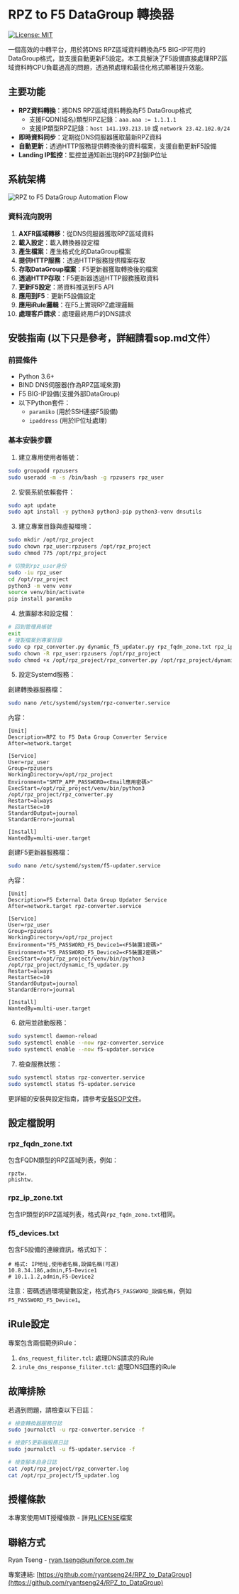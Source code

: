 # RPZ to F5 DataGroup 轉換器

[![License: MIT](https://img.shields.io/badge/License-MIT-yellow.svg)](https://opensource.org/licenses/MIT)

一個高效的中轉平台，用於將DNS RPZ區域資料轉換為F5 BIG-IP可用的DataGroup格式，並支援自動更新F5設定。本工具解決了F5設備直接處理RPZ區域資料時CPU負載過高的問題，透過預處理和最佳化格式顯著提升效能。

## 主要功能

- **RPZ資料轉換**：將DNS RPZ區域資料轉換為F5 DataGroup格式
  - 支援FQDN(域名)類型RPZ記錄：`aaa.aaa := 1.1.1.1`
  - 支援IP類型RPZ記錄：`host 141.193.213.10` 或 `network 23.42.102.0/24`
- **即時資料同步**：定期從DNS伺服器獲取最新RPZ資料
- **自動更新**：透過HTTP服務提供轉換後的資料檔案，支援自動更新F5設備
- **Landing IP監控**：監控並通知新出現的RPZ封鎖IP位址

## 系統架構

![RPZ to F5 DataGroup Automation Flow](APP_Flow.png)

### 資料流向說明

1. **AXFR區域轉移**：從DNS伺服器獲取RPZ區域資料
2. **載入設定**：載入轉換器設定檔
3. **產生檔案**：產生格式化的DataGroup檔案
4. **提供HTTP服務**：透過HTTP服務提供檔案存取
5. **存取DataGroup檔案**：F5更新器獲取轉換後的檔案
6. **透過HTTP存取**：F5更新器透過HTTP服務獲取資料
7. **更新F5設定**：將資料推送到F5 API
8. **應用到F5**：更新F5設備設定
9. **應用iRule邏輯**：在F5上實現RPZ處理邏輯
10. **處理客戶請求**：處理最終用戶的DNS請求

## 安裝指南 (以下只是參考，詳細請看sop.md文件）

### 前提條件

- Python 3.6+
- BIND DNS伺服器(作為RPZ區域來源)
- F5 BIG-IP設備(支援外部DataGroup)
- 以下Python套件：
  - `paramiko` (用於SSH連接F5設備)
  - `ipaddress` (用於IP位址處理)

### 基本安裝步驟

1. 建立專用使用者帳號：

```bash
sudo groupadd rpzusers
sudo useradd -m -s /bin/bash -g rpzusers rpz_user
```

2. 安裝系統依賴套件：

```bash
sudo apt update
sudo apt install -y python3 python3-pip python3-venv dnsutils
```

3. 建立專案目錄與虛擬環境：

```bash
sudo mkdir /opt/rpz_project
sudo chown rpz_user:rpzusers /opt/rpz_project
sudo chmod 775 /opt/rpz_project

# 切換到rpz_user身份
sudo -iu rpz_user
cd /opt/rpz_project
python3 -m venv venv
source venv/bin/activate
pip install paramiko
```

4. 放置腳本和設定檔：

```bash
# 回到管理員帳號
exit
# 複製檔案到專案目錄
sudo cp rpz_converter.py dynamic_f5_updater.py rpz_fqdn_zone.txt rpz_ip_zone.txt f5_devices.txt /opt/rpz_project/
sudo chown -R rpz_user:rpzusers /opt/rpz_project
sudo chmod +x /opt/rpz_project/rpz_converter.py /opt/rpz_project/dynamic_f5_updater.py
```

5. 設定Systemd服務：

創建轉換器服務檔：
```bash
sudo nano /etc/systemd/system/rpz-converter.service
```

內容：
```
[Unit]
Description=RPZ to F5 Data Group Converter Service
After=network.target

[Service]
User=rpz_user
Group=rpzusers
WorkingDirectory=/opt/rpz_project
Environment="SMTP_APP_PASSWORD=<Email應用密碼>"
ExecStart=/opt/rpz_project/venv/bin/python3 /opt/rpz_project/rpz_converter.py
Restart=always
RestartSec=10
StandardOutput=journal
StandardError=journal

[Install]
WantedBy=multi-user.target
```

創建F5更新器服務檔：
```bash
sudo nano /etc/systemd/system/f5-updater.service
```

內容：
```
[Unit]
Description=F5 External Data Group Updater Service
After=network.target rpz-converter.service

[Service]
User=rpz_user
Group=rpzusers
WorkingDirectory=/opt/rpz_project
Environment="F5_PASSWORD_F5_Device1=<F5裝置1密碼>"
Environment="F5_PASSWORD_F5_Device2=<F5裝置2密碼>"
ExecStart=/opt/rpz_project/venv/bin/python3 /opt/rpz_project/dynamic_f5_updater.py
Restart=always
RestartSec=10
StandardOutput=journal
StandardError=journal

[Install]
WantedBy=multi-user.target
```

6. 啟用並啟動服務：

```bash
sudo systemctl daemon-reload
sudo systemctl enable --now rpz-converter.service
sudo systemctl enable --now f5-updater.service
```

7. 檢查服務狀態：

```bash
sudo systemctl status rpz-converter.service
sudo systemctl status f5-updater.service
```

更詳細的安裝與設定指南，請參考[安裝SOP文件](安裝與設定RPZ轉換器及F5更新腳本SOP.md)。

## 設定檔說明

### rpz_fqdn_zone.txt
包含FQDN類型的RPZ區域列表，例如：
```
rpztw.
phishtw.
```

### rpz_ip_zone.txt
包含IP類型的RPZ區域列表，格式與`rpz_fqdn_zone.txt`相同。

### f5_devices.txt
包含F5設備的連線資訊，格式如下：
```
# 格式: IP地址,使用者名稱,設備名稱(可選)
10.8.34.186,admin,F5-Device1
# 10.1.1.2,admin,F5-Device2
```

注意：密碼透過環境變數設定，格式為`F5_PASSWORD_設備名稱`，例如`F5_PASSWORD_F5_Device1`。

## iRule設定

專案包含兩個範例iRule：

1. `dns_request_filiter.tcl`: 處理DNS請求的iRule
2. `irule_dns_response_filiter.tcl`: 處理DNS回應的iRule

## 故障排除

若遇到問題，請檢查以下日誌：

```bash
# 檢查轉換器服務日誌
sudo journalctl -u rpz-converter.service -f

# 檢查F5更新器服務日誌
sudo journalctl -u f5-updater.service -f

# 檢查腳本自身日誌
cat /opt/rpz_project/rpz_converter.log
cat /opt/rpz_project/f5_updater.log
```

## 授權條款

本專案使用MIT授權條款 - 詳見[LICENSE](LICENSE)檔案

## 聯絡方式

Ryan Tseng - ryan.tseng@uniforce.com.tw

專案連結: [https://github.com/ryantseng24/RPZ_to_DataGroup](https://github.com/ryantseng24/RPZ_to_DataGroup)
